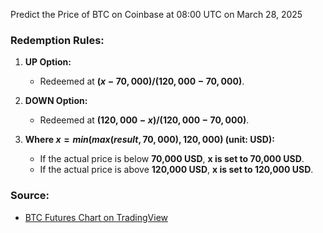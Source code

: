 Predict the Price of BTC on Coinbase at 08:00 UTC on March 28, 2025

### Redemption Rules:
1. **UP Option:**  
   - Redeemed at **$(x - 70,000) / (120,000 - 70,000)$**.

2. **DOWN Option:**  
   - Redeemed at **$(120,000 - x) / (120,000 - 70,000)$**.

3. **Where $x = min(max(result, 70,000), 120,000)$ (unit: USD):**  
   - If the actual price is below **70,000 USD**, **x is set to 70,000 USD**.  
   - If the actual price is above **120,000 USD**, **x is set to 120,000 USD**.

### Source:  
- [BTC Futures Chart on TradingView](https://www.tradingview.com/symbols/CME-BTC1!/)
